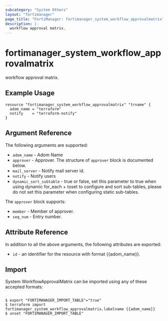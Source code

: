 ```yaml
---
subcategory: "System Others"
layout: "fortimanager"
page_title: "FortiManager: fortimanager_system_workflow_approvalmatrix"
description: |-
  workflow approval matrix.
---
```


# fortimanager_system_workflow_approvalmatrix
workflow approval matrix.

## Example Usage

```hcl
resource "fortimanager_system_workflow_approvalmatrix" "trname" {
  adom_name = "terraform"
  notify    = "terraform-notify"
}
```

## Argument Reference


The following arguments are supported:


* `adom_name` - Adom Name
* `approver` - Approver. The structure of `approver` block is documented below.
* `mail_server` - Notify mail server id.
* `notify` - Notify users
* `dynamic_sort_subtable` - true or false, set this parameter to true when using dynamic for_each + toset to configure and sort sub-tables, please do not set this parameter when configuring static sub-tables.

The `approver` block supports:

* `member` - Member of approver.
* `seq_num` - Entry number.


## Attribute Reference

In addition to all the above arguments, the following attributes are exported:
* `id` - an identifier for the resource with format {{adom_name}}.

## Import

System WorkflowApprovalMatrix can be imported using any of these accepted formats:
```

$ export "FORTIMANAGER_IMPORT_TABLE"="true"
$ terraform import fortimanager_system_workflow_approvalmatrix.labelname {{adom_name}}
$ unset "FORTIMANAGER_IMPORT_TABLE"
```

